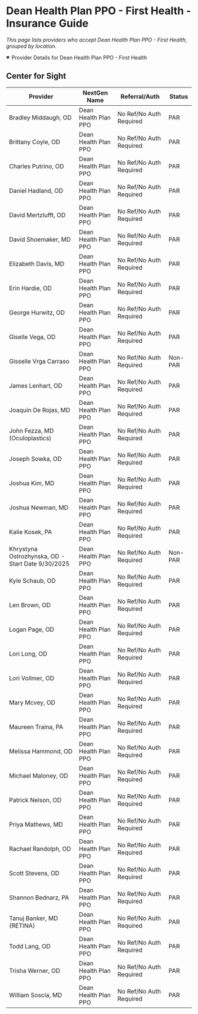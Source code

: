 # Dean Health Plan PPO - First Health - Insurance Guide

*This page lists providers who accept Dean Health Plan PPO - First Health, grouped by location.*

<details open><summary>Provider Details for Dean Health Plan PPO - First Health</summary>

## Center for Sight

| Provider | NextGen Name | Referral/Auth | Status |
|----------|-------------|--------------|--------|
| Bradley Middaugh, OD | Dean Health Plan PPO | No Ref/No Auth Required | PAR |
| Brittany Coyle, OD | Dean Health Plan PPO | No Ref/No Auth Required | PAR |
| Charles Putrino, OD | Dean Health Plan PPO | No Ref/No Auth Required | PAR |
| Daniel Hadland, OD | Dean Health Plan PPO | No Ref/No Auth Required | PAR |
| David Mertzlufft, OD | Dean Health Plan PPO | No Ref/No Auth Required | PAR |
| David Shoemaker, MD | Dean Health Plan PPO | No Ref/No Auth Required | PAR |
| Elizabeth Davis, MD | Dean Health Plan PPO | No Ref/No Auth Required | PAR |
| Erin Hardie, OD | Dean Health Plan PPO | No Ref/No Auth Required | PAR |
| George Hurwitz, OD | Dean Health Plan PPO | No Ref/No Auth Required | PAR |
| Giselle Vega, OD | Dean Health Plan PPO | No Ref/No Auth Required | PAR |
| Gisselle Vrga Carraso | Dean Health Plan PPO | No Ref/No Auth Required | Non-PAR |
| James Lenhart, OD | Dean Health Plan PPO | No Ref/No Auth Required | PAR |
| Joaquin De Rojas, MD | Dean Health Plan PPO | No Ref/No Auth Required | PAR |
| John Fezza, MD (Oculoplastics) | Dean Health Plan PPO | No Ref/No Auth Required | PAR |
| Joseph Sowka, OD | Dean Health Plan PPO | No Ref/No Auth Required | PAR |
| Joshua Kim, MD | Dean Health Plan PPO | No Ref/No Auth Required | PAR |
| Joshua Newman, MD | Dean Health Plan PPO | No Ref/No Auth Required | PAR |
| Kalie Kosek, PA | Dean Health Plan PPO | No Ref/No Auth Required | PAR |
| Khrystyna Ostrozhynska, OD - Start Date 9/30/2025 | Dean Health Plan PPO | No Ref/No Auth Required | Non-PAR |
| Kyle Schaub, OD | Dean Health Plan PPO | No Ref/No Auth Required | PAR |
| Len Brown, OD | Dean Health Plan PPO | No Ref/No Auth Required | PAR |
| Logan Page, OD | Dean Health Plan PPO | No Ref/No Auth Required | PAR |
| Lori Long, OD | Dean Health Plan PPO | No Ref/No Auth Required | PAR |
| Lori Vollmer, OD | Dean Health Plan PPO | No Ref/No Auth Required | PAR |
| Mary Mcvey, OD | Dean Health Plan PPO | No Ref/No Auth Required | PAR |
| Maureen Traina, PA | Dean Health Plan PPO | No Ref/No Auth Required | PAR |
| Melissa Hammond, OD | Dean Health Plan PPO | No Ref/No Auth Required | PAR |
| Michael Maloney, OD | Dean Health Plan PPO | No Ref/No Auth Required | PAR |
| Patrick Nelson, OD | Dean Health Plan PPO | No Ref/No Auth Required | PAR |
| Priya Mathews, MD | Dean Health Plan PPO | No Ref/No Auth Required | PAR |
| Rachael Randolph, OD | Dean Health Plan PPO | No Ref/No Auth Required | PAR |
| Scott Stevens, OD | Dean Health Plan PPO | No Ref/No Auth Required | PAR |
| Shannon Bednarz, PA | Dean Health Plan PPO | No Ref/No Auth Required | PAR |
| Tanuj Banker, MD (RETINA) | Dean Health Plan PPO | No Ref/No Auth Required | PAR |
| Todd Lang, OD | Dean Health Plan PPO | No Ref/No Auth Required | PAR |
| Trisha Werner, OD | Dean Health Plan PPO | No Ref/No Auth Required | PAR |
| William Soscia, MD | Dean Health Plan PPO | No Ref/No Auth Required | PAR |

</details>

